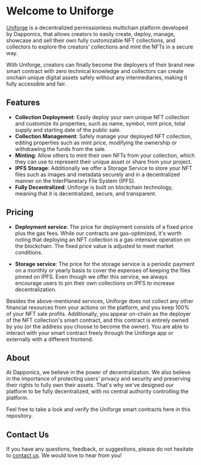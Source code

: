 # Welcome to Uniforge

[Uniforge](https://uniforge.io/) is a decentralized permissionless multichain platform developed by Dapponics, that allows creators to easily create, deploy, manage, showcase and sell their own fully customizable NFT collections, and collectors to explore the creators' collections and mint the NFTs in a secure way.

With Uniforge, creators can finally become the deployers of their brand new smart contract with zero technical knowledge and collectors can create onchain unique digital assets safely without any intermediaries, making it fully accessible and fair.

## Features
-   **Collection Deployment**: Easily deploy your own unique NFT collection and customize its properties, such as name, symbol, mint price, total supply and starting date of the public sale.
-   **Collection Management**: Safely manage your deployed NFT collection, editing properties such as mint price, modifying the ownership or withdrawing the funds from the sale.
-   **Minting**: Allow others to mint their own NFTs from your collection, which they can use to represent their unique asset or share from your project.
-   **IPFS Storage**: Additionally we offer a Storage Service to store your NFT files such as images and metadata securely and in a decentralized manner on the InterPlanetary File System (IPFS).
-   **Fully Decentralized**: Uniforge is built on blockchain technology, meaning that it is decentralized, secure, and transparent.

## Pricing
-   **Deployment service**: The price for deployment consists of a fixed price plus the gas fees. While our contracts are gas-optimized, it's worth noting that deploying an NFT collection is a gas-intensive operation on the blockchain. The fixed price value is adjusted to meet market conditions.

-   **Storage service**: The price for the storage service is a periodic payment on a monthly or yearly basis to cover the expenses of keeping the files pinned on IPFS. Even though we offer this service, we always encourage users to pin their own collections on IPFS to increase decentralization.

Besides the above-mentioned services, Uniforge does not collect any other financial resources from your actions on the platform, and you keep 100% of your NFT sale profits. Additionally, you appear on-chain as the deployer of the NFT collection's smart contract, and this contract is entirely owned by you (or the address you choose to become the owner). You are able to interact with your smart contract freely through the Uniforge app or externally with a different frontend.

## About
At Dapponics, we believe in the power of decentralization. We also believe in the importance of protecting users' privacy and security and preserving their rights to fully own their assets. That's why we've designed our platform to be fully decentralized, with no central authority controlling the platform.

Feel free to take a look and verify the Uniforge smart contracts here in this repository.

## Contact Us
If you have any questions, feedback, or suggestions, please do not hesitate to [contact us](https://dapponics.io/). We would love to hear from you!
